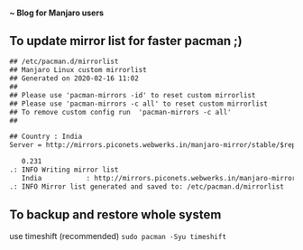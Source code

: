 #### ~ Blog for Manjaro users

## To update mirror list for faster pacman ;)
<script src="https://gist.github.com/nkpro2000sr/aa89e0ed55b4b0401705a47684fec1e4.js"></script>
```txt
## /etc/pacman.d/mirrorlist
## Manjaro Linux custom mirrorlist
## Generated on 2020-02-16 11:02
##
## Please use 'pacman-mirrors -id' to reset custom mirrorlist
## Please use 'pacman-mirrors -c all' to reset custom mirrorlist
## To remove custom config run  'pacman-mirrors -c all'
##

## Country : India
Server = http://mirrors.piconets.webwerks.in/manjaro-mirror/stable/$repo/$arch

   0.231 
.: INFO Writing mirror list
   India           : http://mirrors.piconets.webwerks.in/manjaro-mirror/stable/$
.: INFO Mirror list generated and saved to: /etc/pacman.d/mirrorlist
```

## To backup and restore whole system 
use timeshift (recommended)
`sudo pacman -Syu timeshift`
